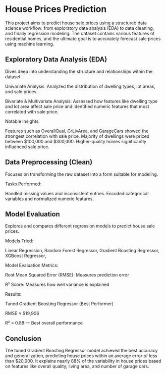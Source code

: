 # House Prices Prediction

This project aims to predict house sale prices using a structured data science workflow: from exploratory data analysis (EDA) to data cleaning, and finally regression modeling. The dataset contains various features of residential homes, and the ultimate goal is to accurately forecast sale prices using machine learning.

## Exploratory Data Analysis (EDA)

Dives deep into understanding the structure and relationships within the dataset.

Univariate Analysis: Analyzed the distribution of dwelling types, lot areas, and sale prices.

Bivariate & Multivariate Analysis: Assessed how features like dwelling type and lot area affect sale price and identified numeric features that most correlated with sale price.

Notable Insights:

Features such as OverallQual, GrLivArea, and GarageCars showed the strongest correlation with sale price.
Majority of dwellings were priced between $100,000 and $300,000.
Higher-quality homes significantly influenced sale price.

## Data Preprocessing (Clean)

Focuses on transforming the raw dataset into a form suitable for modeling.

Tasks Performed:

Handled missing values and inconsistent entries.
Encoded categorical variables and normalized numeric features.

## Model Evaluation 

Explores and compares different regression models to predict house sale prices.

Models Tried:

Linear Regression,
Random Forest Regressor,
Gradient Boosting Regressor,
XGBoost Regressor,

Model Evaluation Metrics:

Root Mean Squared Error (RMSE): Measures prediction error

R² Score: Measures how well variance is explained

Results:

Tuned Gradient Boosting Regressor (Best Performer)

RMSE ≈ $19,906

R² = 0.88 — Best overall performance

## Conclusion

The tuned Gradient Boosting Regressor model achieved the best accuracy and generalization, predicting house prices within an average error of less than $20,000. It explains nearly 88% of the variability in house prices based on features like overall quality, living area, and number of garage cars.